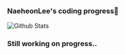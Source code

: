 ### NaeheonLee's coding progress👋

<!--
**NaeheonLee/NaeheonLee** is a ✨ _special_ ✨ repository because its `README.md` (this file) appears on your GitHub profile.




Here are some ideas to get you started:

- 🔭 I’m currently working on ...
- 🌱 I’m currently learning ...
- 👯 I’m looking to collaborate on ...
- 🤔 I’m looking for help with ...
- 💬 Ask me about ...
- 📫 How to reach me: ...
- 😄 Pronouns: ...
- ⚡ Fun fact: ...
-->

![Github Stats](https://github-readme-stats.vercel.app/api?username=NaeheonLee&show_icons=true)

### Still working on progress..
<!--
![tonyrox22's solved.ac stats](https://github-readme-solvedac.hyp3rflow.vercel.app/api/?handle=tonyrox22)



<!--
#### 2020.08~2020.12 goals & activities
 - 🌱 database(SQL) study
 - 🌱 Kotlin study 
 - 🌱 algorithm study 
 - 🌱 android(java) mentor & project
 - 🌱 C programing mentor
 - 🌱 AWS study
 - 🌱 Docker study

<!--
#### 2020.12~2020.3 goals & activities
 - 🌱 SQLD license
 - 🌱 AWS study group & license
 - 🌱 algorithm study 
 - 🌱 data structure mentor
 - 🌱 machine learning 

<!--
#### 2020.03~2021.02 goals & activities
- 🌱 

<!--
### language i can use
 - 💬  C, C++, Java, Python

<!--
### interesting field
 - 😄 database, sever develop, data management, AI, Machine Learning

<!--
- 🔭🌱👯🤔💬📫😄⚡ 
